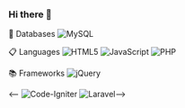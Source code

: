 ### Hi there 👋

💾 Databases
![MySQL](https://img.shields.io/badge/mysql-%2300f.svg?style=for-the-badge&logo=mysql&logoColor=white)

📋 Languages
![HTML5](https://img.shields.io/badge/html5-%23E34F26.svg?style=for-the-badge&logo=html5&logoColor=white)
![JavaScript](https://img.shields.io/badge/javascript-%23323330.svg?style=for-the-badge&logo=javascript&logoColor=%23F7DF1E)
![PHP](https://img.shields.io/badge/php-%23777BB4.svg?style=for-the-badge&logo=php&logoColor=white)

📚 Frameworks
![jQuery](https://img.shields.io/badge/jquery-%230769AD.svg?style=for-the-badge&logo=jquery&logoColor=white)

<-- ![Code-Igniter](https://img.shields.io/badge/CodeIgniter-%23EF4223.svg?style=for-the-badge&logo=codeIgniter&logoColor=white)
![Laravel](https://img.shields.io/badge/laravel-%23FF2D20.svg?style=for-the-badge&logo=laravel&logoColor=white)-->
